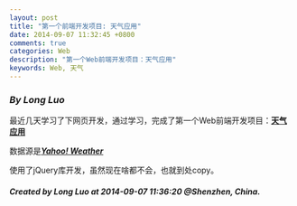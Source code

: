 ```yaml
---
layout: post
title: "第一个前端开发项目: 天气应用"
date: 2014-09-07 11:32:45 +0800
comments: true
categories: Web
description: "第一个Web前端开发项目：天气应用"
keywords: Web, 天气
---
```


### ***By Long Luo***

最近几天学习了下网页开发，通过学习，完成了第一个Web前端开发项目：[**天气应用**](http://www.imlongluo.com/weather/)

数据源是[***Yahoo! Weather***](https://weather.yahoo.com/)

使用了jQuery库开发，虽然现在啥都不会，也就到处copy。


#### *Created by Long Luo at 2014-09-07 11:36:20 @Shenzhen, China.*
